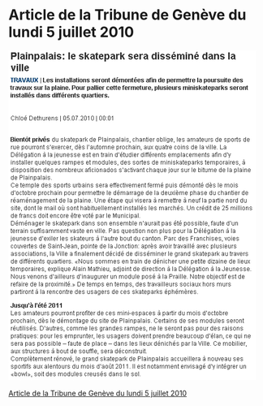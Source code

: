 # Article de la Tribune de Genève du lundi 5 juillet 2010

<!-- Manuel Hitz -->

![article Tribune de Genève](./media/tdg.jpg)

[Article de la Tribune de Genève du lundi 5 juillet 2010](http://www.tdg.ch/geneve/actu/plainpalais-skatepark-dissemine-ville-2010-07-04)
